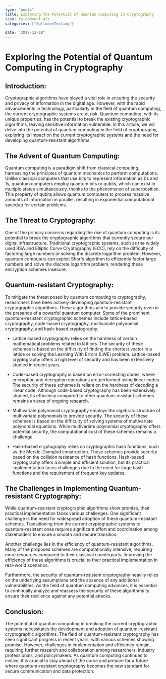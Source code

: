 ```yaml
---
type: "posts"
title: Exploring the Potential of Quantum Computing in Cryptography
icon: fa-comment-alt
categories: ["SoftwareTesting"]

date: "2018-12-18"
---
```




# Exploring the Potential of Quantum Computing in Cryptography

## Introduction:
Cryptographic algorithms have played a vital role in ensuring the security and privacy of information in the digital age. However, with the rapid advancements in technology, particularly in the field of quantum computing, the current cryptographic systems are at risk. Quantum computing, with its unique properties, has the potential to break the existing cryptographic algorithms, leaving sensitive information vulnerable. In this article, we will delve into the potential of quantum computing in the field of cryptography, exploring its impact on the current cryptographic systems and the need for developing quantum-resistant algorithms.

## The Advent of Quantum Computing:
Quantum computing is a paradigm shift from classical computing, harnessing the principles of quantum mechanics to perform computations. Unlike classical computers that use bits to represent information as 0s and 1s, quantum computers employ quantum bits or qubits, which can exist in multiple states simultaneously, thanks to the phenomenon of superposition. This property of qubits allows quantum computers to process massive amounts of information in parallel, resulting in exponential computational speedup for certain problems.

## The Threat to Cryptography:
One of the primary concerns regarding the rise of quantum computing is its potential to break the cryptographic algorithms that currently secure our digital infrastructure. Traditional cryptographic systems, such as the widely used RSA and Elliptic Curve Cryptography (ECC), rely on the difficulty of factoring large numbers or solving the discrete logarithm problem. However, quantum computers can exploit Shor's algorithm to efficiently factor large numbers and solve the discrete logarithm problem, rendering these encryption schemes insecure.

## Quantum-resistant Cryptography:
To mitigate the threat posed by quantum computing to cryptography, researchers have been actively developing quantum-resistant cryptographic algorithms. These algorithms aim to provide security even in the presence of a powerful quantum computer. Some of the prominent quantum-resistant cryptographic schemes include lattice-based cryptography, code-based cryptography, multivariate polynomial cryptography, and hash-based cryptography.

- Lattice-based cryptography relies on the hardness of certain mathematical problems related to lattices. The security of these schemes is based on the difficulty of finding the shortest vector in a lattice or solving the Learning With Errors (LWE) problem. Lattice-based cryptography offers a high level of security and has been extensively studied in recent years.

- Code-based cryptography is based on error-correcting codes, where encryption and decryption operations are performed using linear codes. The security of these schemes is reliant on the hardness of decoding a linear code. Although code-based cryptography has been extensively studied, its efficiency compared to other quantum-resistant schemes remains an area of ongoing research.

- Multivariate polynomial cryptography employs the algebraic structure of multivariate polynomials to provide security. The security of these schemes is based on the difficulty of solving systems of multivariate polynomial equations. While multivariate polynomial cryptography offers potential security, the computational cost of these schemes remains a challenge.

- Hash-based cryptography relies on cryptographic hash functions, such as the Merkle-Damgård construction. These schemes provide security based on the collision resistance of hash functions. Hash-based cryptography offers a simple and efficient solution, but its practical implementation faces challenges due to the need for large hash functions and the requirement of frequent key updates.

## The Challenges in Implementing Quantum-resistant Cryptography:
While quantum-resistant cryptographic algorithms show promise, their practical implementation faces various challenges. One significant challenge is the need for widespread adoption of these quantum-resistant schemes. Transitioning from the current cryptographic systems to quantum-resistant ones requires significant effort and coordination among stakeholders to ensure a smooth and secure transition.

Another challenge lies in the efficiency of quantum-resistant algorithms. Many of the proposed schemes are computationally intensive, requiring more resources compared to their classical counterparts. Improving the efficiency of these algorithms is crucial to their practical implementation in real-world scenarios.

Furthermore, the security of quantum-resistant cryptography heavily relies on the underlying assumptions and the absence of any additional vulnerabilities. As the field of quantum computing advances, it is essential to continually analyze and reassess the security of these algorithms to ensure their resilience against any potential attacks.

## Conclusion:
The potential of quantum computing in breaking the current cryptographic systems necessitates the development and adoption of quantum-resistant cryptographic algorithms. The field of quantum-resistant cryptography has seen significant progress in recent years, with various schemes showing promise. However, challenges in implementation and efficiency remain, requiring further research and collaboration among researchers, industry professionals, and policymakers. As quantum computing continues to evolve, it is crucial to stay ahead of the curve and prepare for a future where quantum-resistant cryptography becomes the new standard for secure communication and data protection.